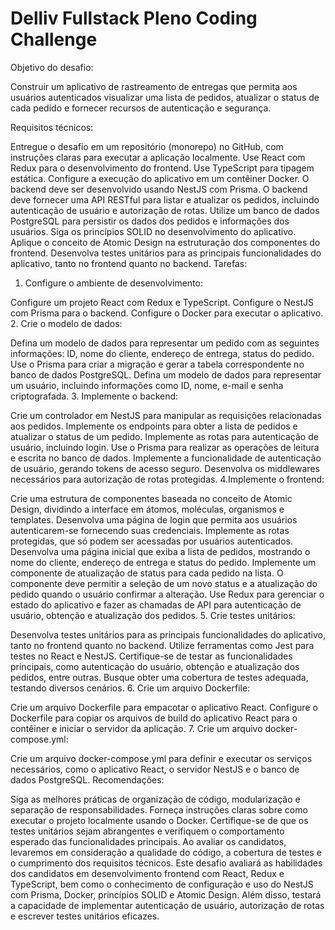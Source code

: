 # Delliv Fullstack Pleno Coding Challenge

Objetivo do desafio:

Construir um aplicativo de rastreamento de entregas que permita aos usuários autenticados visualizar uma lista de pedidos, atualizar o status de cada pedido e fornecer recursos de autenticação e segurança.

Requisitos técnicos:

Entregue o desafio em um repositório (monorepo) no GitHub, com instruções claras para executar a aplicação localmente.
Use React com Redux para o desenvolvimento do frontend.
Use TypeScript para tipagem estática.
Configure a execução do aplicativo em um contêiner Docker.
O backend deve ser desenvolvido usando NestJS com Prisma.
O backend deve fornecer uma API RESTful para listar e atualizar os pedidos, incluindo autenticação de usuário e autorização de rotas.
Utilize um banco de dados PostgreSQL para persistir os dados dos pedidos e informações dos usuários.
Siga os princípios SOLID no desenvolvimento do aplicativo.
Aplique o conceito de Atomic Design na estruturação dos componentes do frontend.
Desenvolva testes unitários para as principais funcionalidades do aplicativo, tanto no frontend quanto no backend.
Tarefas:

1. Configure o ambiente de desenvolvimento:

Configure um projeto React com Redux e TypeScript.
Configure o NestJS com Prisma para o backend.
Configure o Docker para executar o aplicativo.
2. Crie o modelo de dados:

Defina um modelo de dados para representar um pedido com as seguintes informações: ID, nome do cliente, endereço de entrega, status do pedido.
Use o Prisma para criar a migração e gerar a tabela correspondente no banco de dados PostgreSQL.
Defina um modelo de dados para representar um usuário, incluindo informações como ID, nome, e-mail e senha criptografada.
3. Implemente o backend:

Crie um controlador em NestJS para manipular as requisições relacionadas aos pedidos.
Implemente os endpoints para obter a lista de pedidos e atualizar o status de um pedido.
Implemente as rotas para autenticação de usuário, incluindo login.
Use o Prisma para realizar as operações de leitura e escrita no banco de dados.
Implemente a funcionalidade de autenticação de usuário, gerando tokens de acesso seguro.
Desenvolva os middlewares necessários para autorização de rotas protegidas.
4.Implemente o frontend:

Crie uma estrutura de componentes baseada no conceito de Atomic Design, dividindo a interface em átomos, moléculas, organismos e templates.
Desenvolva uma página de login que permita aos usuários autenticarem-se fornecendo suas credenciais.
Implemente as rotas protegidas, que só podem ser acessadas por usuários autenticados.
Desenvolva uma página inicial que exiba a lista de pedidos, mostrando o nome do cliente, endereço de entrega e status do pedido.
Implemente um componente de atualização de status para cada pedido na lista. O componente deve permitir a seleção de um novo status e a atualização do pedido quando o usuário confirmar a alteração.
Use Redux para gerenciar o estado do aplicativo e fazer as chamadas de API para autenticação de usuário, obtenção e atualização dos pedidos.
5. Crie testes unitários:

Desenvolva testes unitários para as principais funcionalidades do aplicativo, tanto no frontend quanto no backend.
Utilize ferramentas como Jest para testes no React e NestJS.
Certifique-se de testar as funcionalidades principais, como autenticação do usuário, obtenção e atualização dos pedidos, entre outras.
Busque obter uma cobertura de testes adequada, testando diversos cenários.
6. Crie um arquivo Dockerfile:

Crie um arquivo Dockerfile para empacotar o aplicativo React.
Configure o Dockerfile para copiar os arquivos de build do aplicativo React para o contêiner e iniciar o servidor da aplicação.
7. Crie um arquivo docker-compose.yml:

Crie um arquivo docker-compose.yml para definir e executar os serviços necessários, como o aplicativo React, o servidor NestJS e o banco de dados PostgreSQL.
Recomendações:

Siga as melhores práticas de organização de código, modularização e separação de responsabilidades.
Forneça instruções claras sobre como executar o projeto localmente usando o Docker.
Certifique-se de que os testes unitários sejam abrangentes e verifiquem o comportamento esperado das funcionalidades principais.
Ao avaliar os candidatos, levaremos em consideração a qualidade do código, a cobertura de testes e o cumprimento dos requisitos técnicos.
Este desafio avaliará as habilidades dos candidatos em desenvolvimento frontend com React, Redux e TypeScript, bem como o conhecimento de configuração e uso do NestJS com Prisma, Docker, princípios SOLID e Atomic Design. Além disso, testará a capacidade de implementar autenticação de usuário, autorização de rotas e escrever testes unitários eficazes.
